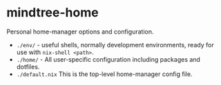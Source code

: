 # mindtree-home

Personal home-manager options and configuration.

- `./env/` - useful shells, normally development environments, ready for use
  with `nix-shell <path>`.
- `./home/` - All user-specific configuration including packages and
  dotfiles.
- `./default.nix` This is the top-level home-manager config file.
